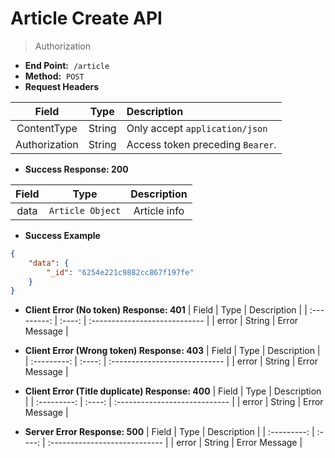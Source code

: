 # Article Create API

> Authorization

-   **End Point:**&nbsp; `/article`
-   **Method:**&nbsp; `POST`
-   **Request Headers**

|     Field     |  Type  | Description                      |
| :-----------: | :----: | :------------------------------- |
|  ContentType  | String | Only accept `application/json`   |
| Authorization | String | Access token preceding `Bearer`. |

-   **Success Response: 200**

| Field |       Type       | Description  |
| :---: | :--------------: | :----------: |
| data  | `Article Object` | Article info |

-   **Success Example**

```JSON
{
	"data": {
		"_id": "6254e221c9882cc867f197fe"
	}
}
```

-   **Client Error (No token) Response: 401**
    | Field | Type | Description |
    | :---------: | :----: | :---------------------------- |
    | error | String | Error Message |

-   **Client Error (Wrong token) Response: 403**
    | Field | Type | Description |
    | :---------: | :----: | :---------------------------- |
    | error | String | Error Message |

-   **Client Error (Title duplicate) Response: 400**
    | Field | Type | Description |
    | :---------: | :----: | :---------------------------- |
    | error | String | Error Message |

-   **Server Error Response: 500**
    | Field | Type | Description |
    | :---------: | :----: | :---------------------------- |
    | error | String | Error Message |

